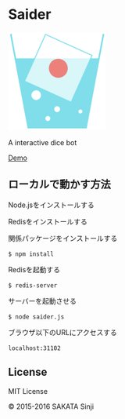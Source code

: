 # Saider

![Saider](public/image/saider.png)

A interactive dice bot

[Demo](http://saider.sinjis-view.mydns.jp)

## ローカルで動かす方法

Node.jsをインストールする

Redisをインストールする

関係パッケージをインストールする

```
$ npm install
```

Redisを起動する

```
$ redis-server
```

サーバーを起動させる

```
$ node saider.js
```

ブラウザ以下のURLにアクセスする

```
localhost:31102
```

## License

MIT License

&copy; 2015-2016 SAKATA Sinji
